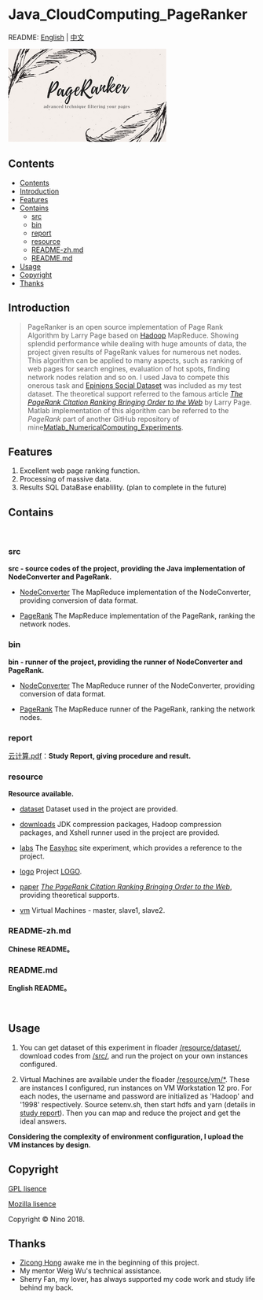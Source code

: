 # Java_CloudComputing_PageRanker

README: [English](https://github.com/LovelyBuggies/Java_Hadoop_PageRanker/blob/master/README.md) | [中文](https://github.com/LovelyBuggies/Java_Hadoop_PageRanker/blob/master/README_zh.md)

![LOGO](https://github.com/LovelyBuggies/Java_Hadoop_PageRanker/blob/master/resource/logo/PageRanker.png)


## Contents

* [Contents](https://github.com/LovelyBuggies/Java_Hadoop_PageRanker/blob/master/README.md#contents)
* [Introduction](https://github.com/LovelyBuggies/Java_Hadoop_PageRanker/blob/master/README.md#introduction)
* [Features](https://github.com/LovelyBuggies/Java_Hadoop_PageRanker/blob/master/README.md#features)
* [Contains](https://github.com/LovelyBuggies/Java_Hadoop_PageRanker/blob/master/README.md#contains)
   * [src](https://github.com/LovelyBuggies/Java_Hadoop_PageRanker/blob/master/README.md#src)
   * [bin](https://github.com/LovelyBuggies/Java_Hadoop_PageRanker/blob/master/README.md#bin)
   * [report](https://github.com/LovelyBuggies/Java_Hadoop_PageRanker/blob/master/README.md#report)
   * [resource](https://github.com/LovelyBuggies/Java_Hadoop_PageRanker/blob/master/README.md#resource)
   * [README-zh.md](https://github.com/LovelyBuggies/Java_Hadoop_PageRanker/blob/master/README.md#readme-zhmd)
   * [README.md](https://github.com/LovelyBuggies/Java_Hadoop_PageRanker/blob/master/README.md#readmemd)
* [Usage](https://github.com/LovelyBuggies/Java_Hadoop_PageRanker/blob/master/README.md#usage)
* [Copyright](https://github.com/LovelyBuggies/Java_Hadoop_PageRanker/blob/master/README.md#copyright)
* [Thanks](https://github.com/LovelyBuggies/Java_Hadoop_PageRanker/blob/master/README.md#thanks)


## Introduction

>PageRanker is an open source implementation of Page Rank Algorithm by Larry Page based on [Hadoop](http://hadoop.apache.org) MapReduce. Showing splendid performance while dealing with huge amounts of data, the project given results of PageRank values for numerous net nodes. This algorithm can be applied to many aspects, such as ranking of web pages for search engines, evaluation of hot spots, finding network nodes relation and so on. I used Java to compete this onerous task and [Epinions Social Dataset](https://snap.stanford.edu/data/soc-Epinions1.html) was included as my test dataset. The theoretical support referred to the famous article [*The PageRank Citation Ranking︎ Bringing Order to the Web*](http://202.116.81.74/cache/5/03/ilpubs.stanford.edu/bf0bd3cdc413c81dc4853ddffe4de51f/1999-66.pdf) by Larry Page. Matlab implementation of this algorithm can be referred to the *PageRank* part of another GitHub repository of mine[Matlab_NumericalComputing_Experiments](https://github.com/LovelyBuggies/Matlab_NumericalComputing_Experiments).

## Features

1. Excellent web page ranking function.
2. Processing of massive data.
3. Results SQL DataBase enablility. (plan to complete in the future)

## Contains
</br>

### src 
**src - source codes of the project, providing the Java implementation of NodeConverter and PageRank.**

* [NodeConverter](https://github.com/LovelyBuggies/Java_Hadoop_PageRanker/tree/master/src/NodeConverter)
The MapReduce implementation of the NodeConverter, providing conversion of data format.

* [PageRank](https://github.com/LovelyBuggies/Java_Hadoop_PageRanker/tree/master/src/PageRank)
The MapReduce implementation of the PageRank, ranking the network nodes.


### bin
**bin - runner of the project, providing the runner of NodeConverter and PageRank.**

* [NodeConverter](https://github.com/LovelyBuggies/Java_Hadoop_PageRanker/tree/master/bin/NodeConverter)
The MapReduce runner of the NodeConverter, providing conversion of data format.

* [PageRank](https://github.com/LovelyBuggies/Java_Hadoop_PageRanker/tree/master/bin/PageRank)
The MapReduce runner of the PageRank, ranking the network nodes.

### report
[云计算.pdf](https://github.com/LovelyBuggies/Java_Hadoop_PageRanker/tree/master/report)：**Study Report, giving procedure and result.**

### resource
**Resource available.**

* [dataset](https://github.com/LovelyBuggies/Java_Hadoop_PageRanker/tree/master/resource/dataset)
Dataset used in the project are provided.

* [downloads](https://github.com/LovelyBuggies/Java_Hadoop_PageRanker/tree/master/resource/downloads)
JDK compression packages, Hadoop compression packages, and Xshell runner used in the project are provided.

* [labs](https://github.com/LovelyBuggies/Java_Hadoop_PageRanker/tree/master/resource/labs)
The [Easyhpc](http://www.easyhpc.org) site experiment, which provides a reference to the project.

* [logo](https://github.com/LovelyBuggies/Java_Hadoop_PageRanker/tree/master/resource/logo)
Project [LOGO](https://github.com/LovelyBuggies/Java_Hadoop_PageRanker/blob/master/resource/logo/PageRanker.png).

* [paper](https://github.com/LovelyBuggies/Java_Hadoop_PageRanker/tree/master/resource/paper)
[*The PageRank Citation Ranking︎ Bringing Order to the Web*](http://202.116.81.74/cache/5/03/ilpubs.stanford.edu/bf0bd3cdc413c81dc4853ddffe4de51f/1999-66.pdf), providing theoretical supports.  

* [vm](https://github.com/LovelyBuggies/Java_Hadoop_PageRanker/tree/master/resource/vm)
Virtual Machines - master, slave1, slave2. 


### README-zh.md
**Chinese README。**


### README.md
**English README。**

</br>

## Usage

1. You can get dataset of this experiment in floader [/resource/dataset/](https://github.com/LovelyBuggies/Java_Hadoop_PageRanker/tree/master/resource/dataset), download codes from [/src/](https://github.com/LovelyBuggies/Java_Hadoop_PageRanker/tree/master/src), and run the project on your own instances configured.

2. Virtual Machines are available under the floader [/resource/vm/*](https://github.com/LovelyBuggies/Java_Hadoop_PageRanker/tree/master/resource/vm). These are instances I configured, run instances on VM Workstation 12 pro. For each nodes, the username and password are initialized as 'Hadoop' and '1998' respectively. Source setenv.sh, then start hdfs and yarn (details in [study report](https://github.com/LovelyBuggies/Java_Hadoop_PageRanker/tree/master/report)). Then you can map and reduce the project and get the ideal answers.

**Considering the complexity of environment configuration, I upload the VM instances by design.**

## Copyright

[GPL lisence](http://www.gnu.org/licenses/gpl.html)

[Mozilla lisence](https://www.mozilla.org/en-US/MPL/)

Copyright © Nino 2018.


## Thanks

* [Zicong Hong](https://github.com/hongzicong) awake me in the beginning of this project.
* My mentor Weig Wu's technical assistance.
* Sherry Fan, my lover, has always supported my code work and study life behind my back.


